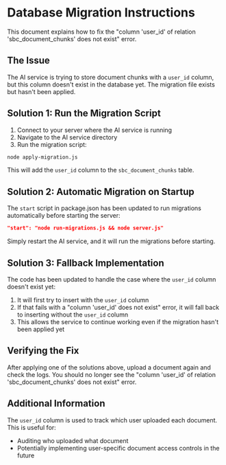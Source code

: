 # Database Migration Instructions

This document explains how to fix the "column 'user_id' of relation 'sbc_document_chunks' does not exist" error.

## The Issue

The AI service is trying to store document chunks with a `user_id` column, but this column doesn't exist in the database yet. The migration file exists but hasn't been applied.

## Solution 1: Run the Migration Script

1. Connect to your server where the AI service is running
2. Navigate to the AI service directory
3. Run the migration script:

```bash
node apply-migration.js
```

This will add the `user_id` column to the `sbc_document_chunks` table.

## Solution 2: Automatic Migration on Startup

The `start` script in package.json has been updated to run migrations automatically before starting the server:

```json
"start": "node run-migrations.js && node server.js"
```

Simply restart the AI service, and it will run the migrations before starting.

## Solution 3: Fallback Implementation

The code has been updated to handle the case where the `user_id` column doesn't exist yet:

1. It will first try to insert with the `user_id` column
2. If that fails with a "column 'user_id' does not exist" error, it will fall back to inserting without the `user_id` column
3. This allows the service to continue working even if the migration hasn't been applied yet

## Verifying the Fix

After applying one of the solutions above, upload a document again and check the logs. You should no longer see the "column 'user_id' of relation 'sbc_document_chunks' does not exist" error.

## Additional Information

The `user_id` column is used to track which user uploaded each document. This is useful for:

- Auditing who uploaded what document
- Potentially implementing user-specific document access controls in the future
